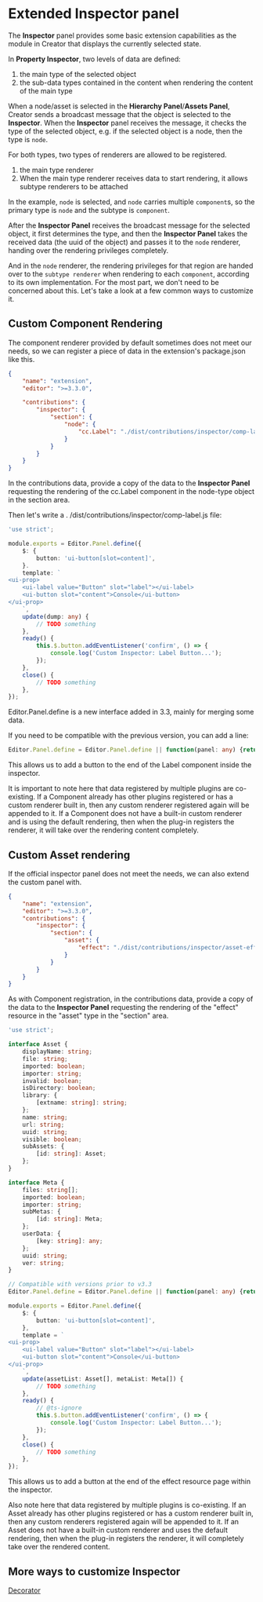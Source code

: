# Extended Inspector panel

The **Inspector** panel provides some basic extension capabilities as the module in Creator that displays the currently selected state.

In **Property Inspector**, two levels of data are defined:

1. the main type of the selected object
2. the sub-data types contained in the content when rendering the content of the main type

When a node/asset is selected in the **Hierarchy Panel**/**Assets Panel**, Creator sends a broadcast message that the object is selected to the **Inspector**. When the **Inspector** panel receives the message, it checks the type of the selected object, e.g. if the selected object is a node, then the type is `node`.

For both types, two types of renderers are allowed to be registered.
1. the main type renderer
2. When the main type renderer receives data to start rendering, it allows subtype renderers to be attached

In the example, `node` is selected, and `node` carries multiple `component`s, so the primary type is `node` and the subtype is `component`.

After the **Inspector Panel** receives the broadcast message for the selected object, it first determines the type, and then the **Inspector Panel** takes the received data (the uuid of the object) and passes it to the `node` renderer, handing over the rendering privileges completely.

And in the `node` renderer, the rendering privileges for that region are handed over to the `subtype renderer` when rendering to each `component`, according to its own implementation. For the most part, we don't need to be concerned about this. Let's take a look at a few common ways to customize it.

## Custom Component Rendering

The component renderer provided by default sometimes does not meet our needs, so we can register a piece of data in the extension's package.json like this.

```json
{
    "name": "extension",
    "editor": ">=3.3.0",

    "contributions": {
        "inspector": {
            "section": {
                "node": {
                    "cc.Label": "./dist/contributions/inspector/comp-label.js"
                }
            }
        }
    }
}
```

In the contributions data, provide a copy of the data to the **Inspector Panel** requesting the rendering of the cc.Label component in the node-type object in the section area.

Then let's write a . /dist/contributions/inspector/comp-label.js file:

```typescript
'use strict';

module.exports = Editor.Panel.define({
    $: {
        button: 'ui-button[slot=content]',
    }.
    template: `
<ui-prop>
    <ui-label value="Button" slot="label"></ui-label>
    <ui-button slot="content">Console</ui-button>
</ui-prop>
    `,
    update(dump: any) {
        // TODO something
    },
    ready() {
        this.$.button.addEventListener('confirm', () => {
            console.log('Custom Inspector: Label Button...');
        });
    },
    close() {
        // TODO something
    },
});
```

Editor.Panel.define is a new interface added in 3.3, mainly for merging some data.

If you need to be compatible with the previous version, you can add a line:

```typescript
Editor.Panel.define = Editor.Panel.define || function(panel: any) {return panel;}
```

This allows us to add a button to the end of the Label component inside the inspector.

It is important to note here that data registered by multiple plugins are co-existing. If a Component already has other plugins registered or has a custom renderer built in, then any custom renderer registered again will be appended to it. If a Component does not have a built-in custom renderer and is using the default rendering, then when the plug-in registers the renderer, it will take over the rendering content completely.

## Custom Asset rendering

If the official inspector panel does not meet the needs, we can also extend the custom panel with.

```json
{
    "name": "extension",
    "editor": ">=3.3.0",
    "contributions": {
        "inspector": {
            "section": {
                "asset": {
                    "effect": "./dist/contributions/inspector/asset-effect.js"
                }
            }
        }
    }
}
```

As with Component registration, in the contributions data, provide a copy of the data to the **Inspector Panel** requesting the rendering of the "effect" resource in the "asset" type in the "section" area.

```typescript
'use strict';

interface Asset {
    displayName: string;
    file: string;
    imported: boolean;
    importer: string;
    invalid: boolean;
    isDirectory: boolean;
    library: {
        [extname: string]: string;
    };
    name: string;
    url: string;
    uuid: string;
    visible: boolean;
    subAssets: {
        [id: string]: Asset;
    };
}

interface Meta {
    files: string[];
    imported: boolean;
    importer: string;
    subMetas: {
        [id: string]: Meta;
    };
    userData: {
        [key: string]: any;
    };
    uuid: string;
    ver: string;
}

// Compatible with versions prior to v3.3
Editor.Panel.define = Editor.Panel.define || function(panel: any) {return panel;}

module.exports = Editor.Panel.define({
    $: {
        button: 'ui-button[slot=content]',
    },
    template = `
<ui-prop>
    <ui-label value="Button" slot="label"></ui-label>
    <ui-button slot="content">Console</ui-button>
</ui-prop>
    `,
    update(assetList: Asset[], metaList: Meta[]) {
        // TODO something
    },
    ready() {
        // @ts-ignore
        this.$.button.addEventListener('confirm', () => {
            console.log('Custom Inspector: Label Button...');
        });
    },
    close() {
        // TODO something
    },
});
```

This allows us to add a button at the end of the effect resource page within the inspector.

Also note here that data registered by multiple plugins is co-existing. If an Asset already has other plugins registered or has a custom renderer built in, then any custom renderers registered again will be appended to it. If an Asset does not have a built-in custom renderer and uses the default rendering, then when the plug-in registers the renderer, it will completely take over the rendered content.

## More ways to customize Inspector

[Decorator](../../scripting/decorator.md)
